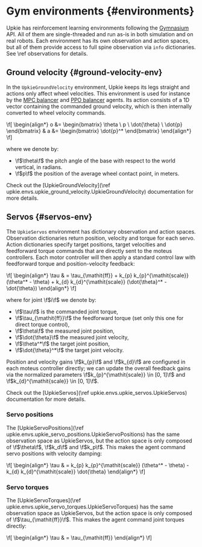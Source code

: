 # Gym environments {#environments}

Upkie has reinforcement learning environments following the [Gymnasium](https://gymnasium.farama.org/) API. All of them are single-threaded and run as-is in both simulation and on real robots. Each environment has its own observation and action spaces, but all of them provide access to full spine observation via ``info`` dictionaries. See \ref observations for details.

## Ground velocity {#ground-velocity-env}

In the ``UpkieGroundVelocity`` environment, Upkie keeps its legs straight and actions only affect wheel velocities. This environment is used for instance by the [MPC balancer](https://github.com/upkie/mpc_balancer/) and [PPO balancer](https://github.com/upkie/ppo_balancer) agents. Its action consists of a 1D vector containing the commanded ground velocity, which is then internally converted to wheel velocity commands.

\f[
\begin{align*}
o &= \begin{bmatrix} \theta \\ p \\ \dot{\theta} \\ \dot{p} \end{bmatrix} &
a &= \begin{bmatrix} \dot{p}^* \end{bmatrix}
\end{align*}
\f]

where we denote by:

- \f$\theta\f$ the pitch angle of the base with respect to the world vertical, in radians.
- \f$p\f$ the position of the average wheel contact point, in meters.

Check out the [UpkieGroundVelocity](\ref upkie.envs.upkie_ground_velocity.UpkieGroundVelocity) documentation for more details.

## Servos {#servos-env}

The ``UpkieServos`` environment has dictionary observation and action spaces. Observation dictionaries return position, velocity and torque for each servo. Action dictionaries specify target positions, target velocities and feedforward torque commands that are directly sent to the moteus controllers. Each motor controller will then apply a standard control law with feedforward torque and position-velocity feedback:

\f[
\begin{align*}
\tau & = \tau_{\mathit{ff}} + k_{p} k_{p}^{\mathit{scale}} (\theta^* - \theta) + k_{d} k_{d}^{\mathit{scale}} (\dot{\theta}^* - \dot{\theta})
\end{align*}
\f]

where for joint \f$i\f$ we denote by:

- \f$\tau\f$ is the commanded joint torque,
- \f$\tau_{\mathit{ff}}\f$ the feedforward torque (set only this one for direct torque control),
- \f$\theta\f$ the measured joint position,
- \f$\dot{\theta}\f$ the measured joint velocity,
- \f$\theta^*\f$ the target joint position,
- \f$\dot{\theta}^*\f$ the target joint velocity.

Position and velocity gains \f$k_{p}\f$ and \f$k_{d}\f$ are configured in each moteus controller directly; we can update the overall feedback gains via the normalized parameters \f$k_{p}^{\mathit{scale}} \in [0, 1]\f$ and \f$k_{d}^{\mathit{scale}} \in [0, 1]\f$.

Check out the [UpkieServos](\ref upkie.envs.upkie_servos.UpkieServos) documentation for more details.

### Servo positions

The [UpkieServoPositions](\ref upkie.envs.upkie_servo_positions.UpkieServoPositions) has the same observation space as UpkieServos, but the action space is only composed of \f$\theta\f$, \f$k_d\f$ and \f$k_p\f$. This makes the agent command servo positions with velocity damping:

\f[
\begin{align*}
\tau & = k_{p} k_{p}^{\mathit{scale}} (\theta^* - \theta) - k_{d} k_{d}^{\mathit{scale}} \dot{\theta}
\end{align*}
\f]

### Servo torques

The [UpkieServoTorques](\ref upkie.envs.upkie_servo_torques.UpkieServoTorques) has the same observation space as UpkieServos, but the action space is only composed of \f$\tau_{\mathit{ff}}\f$. This makes the agent command joint torques directly:

\f[
\begin{align*}
\tau & = \tau_{\mathit{ff}}
\end{align*}
\f]
